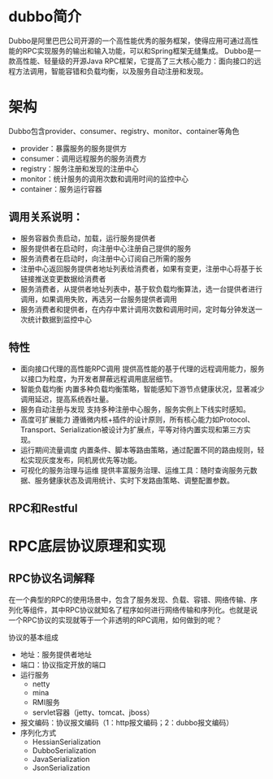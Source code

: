 
# dubbo简介
Dubbo是阿里巴巴公司开源的一个高性能优秀的服务框架，使得应用可通过高性能的RPC实现服务的输出和输入功能，可以和Spring框架无缝集成。
Dubbo是一款高性能、轻量级的开源Java RPC框架，它提高了三大核心能力：面向接口的远程方法调用，智能容错和负载均衡，以及服务自动注册和发现。

# 架构

Dubbo包含provider、consumer、registry、monitor、container等角色
* provider：暴露服务的服务提供方
* consumer：调用远程服务的服务消费方
* registry：服务注册和发现的注册中心
* monitor：统计服务的调用次数和调用时间的监控中心
* container：服务运行容器

## 调用关系说明：
* 服务容器负责启动，加载，运行服务提供者
* 服务提供者在启动时，向注册中心注册自己提供的服务
* 服务消费者在启动时，向注册中心订阅自己所需的服务
* 注册中心返回服务提供者地址列表给消费者，如果有变更，注册中心将基于长链接推送变更数据给消费者
* 服务消费者，从提供者地址列表中，基于软负载均衡算法，选一台提供者进行调用，如果调用失败，再选另一台服务提供者调用
* 服务消费者和提供者，在内存中累计调用次数和调用时间，定时每分钟发送一次统计数据到监控中心

## 特性
* 面向接口代理的高性能RPC调用
    提供高性能的基于代理的远程调用能力，服务以接口为粒度，为开发者屏蔽远程调用底层细节。
* 智能负载均衡
    内置多种负载均衡策略，智能感知下游节点健康状况，显著减少调用延迟，提高系统吞吐量。
* 服务自动注册与发现
    支持多种注册中心服务，服务实例上下线实时感知。
* 高度可扩展能力
    遵循微内核+插件的设计原则，所有核心能力如Protocol、Transport、Serialization被设计为扩展点，平等对待内置实现和第三方实现。
* 运行期间流量调度
    内置条件、脚本等路由策略，通过配置不同的路由规则，轻松实现灰度发布，同机房优先等功能。
* 可视化的服务治理与运维
    提供丰富服务治理、运维工具：随时查询服务元数据、服务健康状态及调用统计、实时下发路由策略、调整配置参数。

## RPC和Restful

# RPC底层协议原理和实现

## RPC协议名词解释
在一个典型的RPC的使用场景中，包含了服务发现、负载、容错、网络传输、序列化等组件，其中RPC协议就知名了程序如何进行网络传输和序列化。也就是说一个RPC协议的实现就等于一个非透明的RPC调用，如何做到的呢？

协议的基本组成
* 地址：服务提供者地址
* 端口：协议指定开放的端口
* 运行服务
    * netty
    * mina
    * RMI服务
    * servlet容器（jetty、tomcat、jboss）
* 报文编码：协议报文编码（1：http报文编码；2：dubbo报文编码）
* 序列化方式
    * HessianSerialization
    * DubboSerialization
    * JavaSerialization
    * JsonSerialization



